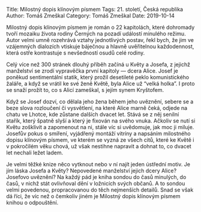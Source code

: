 Title: Milostný dopis klínovým písmem
Tags: 21. století, Česká republika
Author: Tomáš Zmeškal
Category: Tomáš Zmeškal
Date: 2019-10-14

Milostný dopis klínovým písmem je román o 22 kapitolách, které dohromady tvoří mozaiku života rodiny Černých na pozadí událostí minulého režimu. Autor velmi umně rozehrává vztahy jednotlivých postav, řekl bych, že jim ve vzájemných dialozích vtiskuje báječnou a hlavně uvěřitelnou každodennost, která ostře kontrastuje s nevšedností osudů celé rodiny.

Celý více než 300 stránek dlouhý příběh začíná u Květy a Josefa, z jejichž manželství se zrodí vypravěčka první kapitoly — dcera Alice. Josef je poněkud sentimentální statik, který prožil desetileté peklo komunistického žaláře, a když se vrátil ke své ženě Květě, byla Alice už “velká holka”. I proto se snaží prožít to, co s Alicí zameškal, s jejím synem Kryštofem.

Když se Josef dozví, co dělala jeho žena během jeho uvěznění, sebere se a beze slova rozloučení či vysvětlení, na které Alice marně čeká, odjede na chatu ve Lhotce, kde zůstane dalších dvacet let. Stává se z něj senilní stařík, který špatně slyší a který je fixován na svého vnuka. Ačkoliv se nutí si Květu zošklivit a zapomenout na ni, stále víc si uvědomuje, jak moc ji miluje. Josefův pokus o smíření, vyjádřený montáží vitríny a napsáním milostného dopisu klínovým písmem, ve kterém se vyzná ze všech citů, které ke Květě i v pokročilém věku chová, už však nestihne napravit a dohnat to, co dvacet let nechali ležet ladem.

Je velmi těžké knize něco vytknout nebo v ní najít jeden ústřední motiv. Je jím láska Josefa a Květy? Nepovedené manželství jejich dcery Alice? Josefovo uvěznění? Na každý pád je kniha sondou do časů minulých, do časů, v nichž stát ovlivňoval dění v ložnicích svých občanů. A to sondou velmi povedenou, propracovanou do těch nejmenších detailů. Snad se však dá říci, že víc než o čemkoliv jiném je Milostný dopis klínovým písmem knihou o odpouštění.

